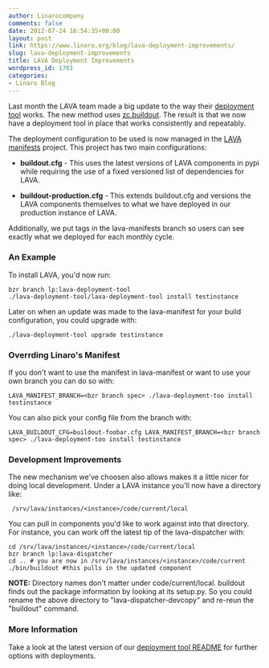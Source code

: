 ```yaml
---
author: Linarocompany
comments: false
date: 2012-07-24 16:54:35+00:00
layout: post
link: https://www.linaro.org/blog/lava-deployment-improvements/
slug: lava-deployment-improvements
title: LAVA Deployment Improvements
wordpress_id: 1701
categories:
- Linaro Blog
---
```


Last month the LAVA team made a big update to the way their [deployment tool](http://launchpad.net/lava-deployment-tool) works. The new method uses [zc.buildout](http://www.buildout.org/). The result is that we now have a deployment tool in place that works consistently and repeatably.



The deployment configuration to be used is now managed in the [LAVA manifests](http://launchpad.net/lava-manifests) project. This project has two main configurations:



 
  * **buildout.cfg** - This uses the latest versions of LAVA components in pypi while requiring the use of a fixed versioned list of dependencies for LAVA.

 
  * **buildout-production.cfg** - This extends buildout.cfg and versions the LAVA components themselves to what we have deployed in our production instance of LAVA.


Additionally, we put tags in the lava-manifests branch so users can see exactly what we deployed for each monthly cycle.



### An Example


To install LAVA, you'd now run:

    
    
    bzr branch lp:lava-deployment-tool
    ./lava-deployment-tool/lava-deployment-tool install testinstance
    


Later on when an update was made to the lava-manifest for your build configuration, you could upgrade with:

    
    
    ./lava-deployment-tool upgrade testinstance
    





### Overrding Linaro's Manifest


If you don't want to use the manifest in lava-manifest or want to use your own branch you can do so with:

    
    
    LAVA_MANIFEST_BRANCH=<bzr branch spec> ./lava-deployment-too install testinstance
    



You can also pick your config file from the branch with:

    
    
    LAVA_BUILDOUT_CFG=buildout-foobar.cfg LAVA_MANIFEST_BRANCH=<bzr branch spec> ./lava-deployment-too install testinstance
    




### Development Improvements


The new mechanism we've choosen also allows makes it a little nicer for doing local development. Under a LAVA instance you'll now have a directory like:

    
     /srv/lava/instances/<instance>/code/current/local



You can pull in components you'd like to work against into that directory. For instance, you can work off the latest tip of the lava-dispatcher with:

    
    
    cd /srv/lava/instances/<instance>/code/current/local
    bzr branch lp:lava-dispatcher
    cd .. # you are now in /srv/lava/instances/<instance>/code/current
    ./bin/buildout #this pulls in the updated component
    


**NOTE:** Directory names don't matter under code/current/local. buildout finds out the package information by looking at its setup.py. So you could rename the above directory to "lava-dispatcher-devcopy" and re-reun the "buildout" command.



### More Information


Take a look at the latest version of our [deployment tool README](http://people.linaro.org/~mwh/ldt.html) for further options with deployments.

